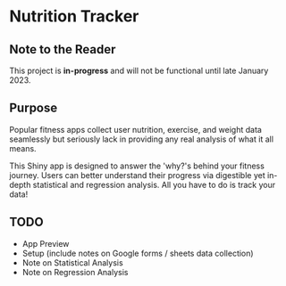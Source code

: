 # Nutrition Tracker

## Note to the Reader

This project is **in-progress** and will not be functional until late January 2023.

## Purpose

Popular fitness apps collect user nutrition, exercise, and weight data seamlessly but seriously lack in providing any real analysis of what it all means. 

This Shiny app is designed to answer the 'why?'s behind your fitness journey. Users can better understand their progress via digestible yet in-depth statistical and regression analysis. All you have to do is track your data!

## TODO
- App Preview 
- Setup (include notes on Google forms / sheets data collection)
- Note on Statistical Analysis
- Note on Regression Analysis
